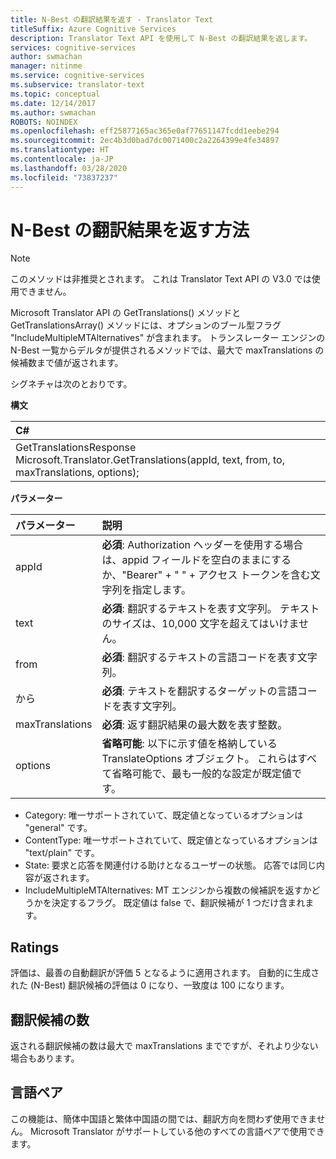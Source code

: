 ```yaml
---
title: N-Best の翻訳結果を返す - Translator Text
titleSuffix: Azure Cognitive Services
description: Translator Text API を使用して N-Best の翻訳結果を返します。
services: cognitive-services
author: swmachan
manager: nitinme
ms.service: cognitive-services
ms.subservice: translator-text
ms.topic: conceptual
ms.date: 12/14/2017
ms.author: swmachan
ROBOTS: NOINDEX
ms.openlocfilehash: eff25877165ac365e0af77651147fcdd1eebe294
ms.sourcegitcommit: 2ec4b3d0bad7dc0071400c2a2264399e4fe34897
ms.translationtype: HT
ms.contentlocale: ja-JP
ms.lasthandoff: 03/28/2020
ms.locfileid: "73837237"
---
```

# <a name="how-to-return-n-best-translations"></a>N-Best の翻訳結果を返す方法

> [!NOTE]
> このメソッドは非推奨とされます。 これは Translator Text API の V3.0 では使用できません。

Microsoft Translator API の GetTranslations() メソッドと GetTranslationsArray() メソッドには、オプションのブール型フラグ "IncludeMultipleMTAlternatives" が含まれます。
トランスレーター エンジンの N-Best 一覧からデルタが提供されるメソッドでは、最大で maxTranslations の候補数まで値が返されます。

シグネチャは次のとおりです。

**構文**

| C# |
|:---|
| GetTranslationsResponse Microsoft.Translator.GetTranslations(appId, text, from, to, maxTranslations, options); |

**パラメーター**

| パラメーター | 説明 |
|:---|:---|
| appId | **必須**: Authorization ヘッダーを使用する場合は、appid フィールドを空白のままにするか、"Bearer" + " " + アクセス トークンを含む文字列を指定します。|
| text | **必須**: 翻訳するテキストを表す文字列。 テキストのサイズは、10,000 文字を超えてはいけません。|
| from | **必須**: 翻訳するテキストの言語コードを表す文字列。 |
| から | **必須**: テキストを翻訳するターゲットの言語コードを表す文字列。 |
| maxTranslations | **必須**: 返す翻訳結果の最大数を表す整数。 |
| options | **省略可能**: 以下に示す値を格納している TranslateOptions オブジェクト。 これらはすべて省略可能で、最も一般的な設定が既定値です。

* Category: 唯一サポートされていて、既定値となっているオプションは "general" です。
* ContentType: 唯一サポートされていて、既定値となっているオプションは "text/plain" です。
* State: 要求と応答を関連付ける助けとなるユーザーの状態。 応答では同じ内容が返されます。
* IncludeMultipleMTAlternatives: MT エンジンから複数の候補訳を返すかどうかを決定するフラグ。 既定値は false で、翻訳候補が 1 つだけ含まれます。

## <a name="ratings"></a>Ratings
評価は、最善の自動翻訳が評価 5 となるように適用されます。
自動的に生成された (N-Best) 翻訳候補の評価は 0 になり、一致度は 100 になります。

## <a name="number-of-alternatives"></a>翻訳候補の数
返される翻訳候補の数は最大で maxTranslations までですが、それより少ない場合もあります。

## <a name="language-pairs"></a>言語ペア
この機能は、簡体中国語と繁体中国語の間では、翻訳方向を問わず使用できません。 Microsoft Translator がサポートしている他のすべての言語ペアで使用できます。
